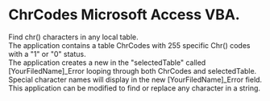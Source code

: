 # ChrCodes Microsoft Access VBA.  
Find chr() characters in any local table.  
The application contains a table ChrCodes with 255 specific Chr() codes with a "1" or "0" status.  
The application creates a new in the "selectedTable" called [YourFiledName]_Error 
looping through both ChrCodes and selectedTable.  
Special character names will display in the new [YourFiledName]_Error field.  
This application can be modified to find or replace any character in a string. 
